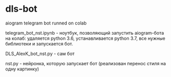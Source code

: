 # dls-bot
aiogram telegram bot runned on colab

telegram_bot_nst.ipynb - ноутбук, позволяющий запустить aiogram-бота на колаб: удаляется python 3.6, устанавливается python 3.7, все нужные библиотеки и запускается бот.

DLS_AlexK_bot_nst.py - сам бот

nst.py - нейронка, которую запускает бот (реализован перенос стиля на одну картинку)
